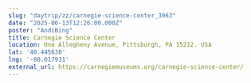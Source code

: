 ```yaml
---
slug: "daytrip/zz/carnegie-science-center_3963"
date: "2025-06-13T12:26:00.000Z"
poster: "AndiBing"
title: Carnegie Science Center
location: One Allegheny Avenue, Pittsburgh, PA 15212. USA
lat: '40.445630'
lng: '-80.017931'
external_url: https://carnegiemuseums.org/carnegie-science-center/
---
```


